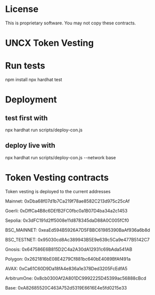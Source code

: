# License
This is proprietary software. You may not copy these contracts.

# UNCX Token Vesting

# Run tests

npm install
npx hardhat test

# Deployment
## test first with
npx hardhat run scripts/deploy-con.js 
## deploy live with
npx hardhat run scripts/deploy-con.js --network base

# Token Vesting contracts

Token vesting is deployed to the current addresses

Mainnet: 0xDba68f07d1b7Ca219f78ae8582C213d975c25cAf

Goerli: 0xDffCa4B8c6DEfB2FC0fbc0a1B07D4ba34a2c1453

Sepolia: 0x3dFC191d2ff5008e11d878345daD88A0C005fCf0

BSC_MAINNET: 0xeaEd594B5926A7D5FBBC61985390BaAf936a6b8d

BSC_TESTNET: 0x95030cd8Ac389943B5E9e639c5Ca9e477B5142C7

Gnosis: 0x647586E6B815D2C4a2A30dA12931c69bAda541AB

Polygon: 0x2621816bE08E4279Cf881bc640bE4089BfAf491a

AVAX: 0xCa61C60D9Da18fA4e836a1e378Ded3205FcEdfA5

ArbitrumOne: 0x8cb0300Af2A801DC9992225D45399ac56888cBcd

Base: 0xA82685520C463A752d5319E6616E4e5fd0215e33